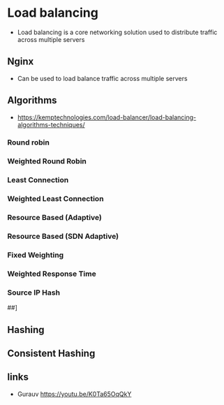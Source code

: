 # Load balancing

- Load balancing is a core networking solution used to distribute traffic across multiple servers

## Nginx

- Can be used to load balance traffic across multiple servers

## Algorithms

- https://kemptechnologies.com/load-balancer/load-balancing-algorithms-techniques/

### Round robin
### Weighted Round Robin
### Least Connection
### Weighted Least Connection
### Resource Based (Adaptive)
### Resource Based (SDN Adaptive)
### Fixed Weighting
### Weighted Response Time
### Source IP Hash
##]  

## Hashing

## Consistent Hashing

## links

- Gurauv https://youtu.be/K0Ta65OqQkY
